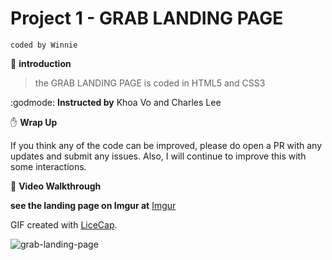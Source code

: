 # Project 1 - GRAB LANDING PAGE
`coded by Winnie `

:rocket: **introduction**
> the GRAB LANDING PAGE is coded in HTML5 and CSS3

:godmode: **Instructed by** Khoa Vo and Charles Lee


:raised_hand: **Wrap Up**

If you think any of the code can be improved, please do open a PR with any updates and submit any issues. Also, I will continue to improve this with some interactions.

:art: **Video Walkthrough**

**see the landing page on Imgur at**
[Imgur](https://i.imgur.com/yO6sfhz.gifv)

GIF created with [LiceCap](http://www.cockos.com/licecap/).


![grab-landing-page](https://github.com/winnie1312/grab/blob/master/grab-landingpage-winnie.gif)


